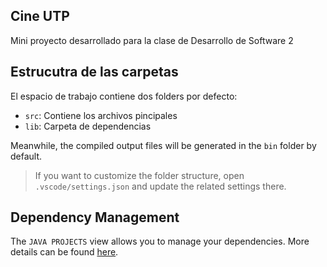 ## Cine UTP

Mini proyecto desarrollado para la clase de Desarrollo de Software 2

## Estrucutra de las carpetas

El espacio de trabajo contiene dos folders por defecto:

- `src`: Contiene los archivos pincipales
- `lib`: Carpeta de dependencias

Meanwhile, the compiled output files will be generated in the `bin` folder by default.

> If you want to customize the folder structure, open `.vscode/settings.json` and update the related settings there.

## Dependency Management

The `JAVA PROJECTS` view allows you to manage your dependencies. More details can be found [here](https://github.com/microsoft/vscode-java-dependency#manage-dependencies).
